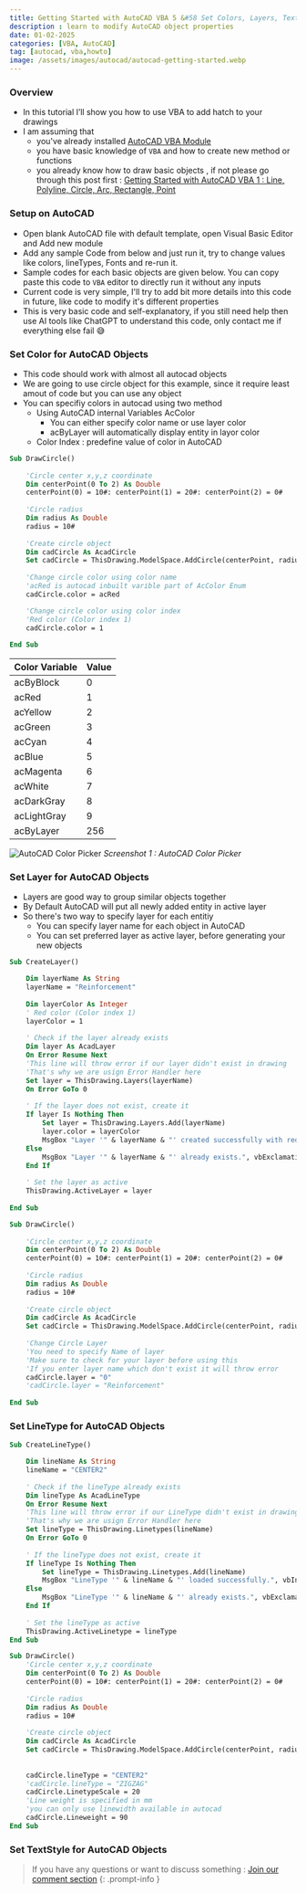 ```yaml
---
title: Getting Started with AutoCAD VBA 5 &#58 Set Colors, Layers, Text Style, LineTypes
description : learn to modify AutoCAD object properties
date: 01-02-2025
categories: [VBA, AutoCAD]
tag: [autocad, vba,howto]
image: /assets/images/autocad/autocad-getting-started.webp
---
```


### Overview
- In this tutorial I’ll show you how to use VBA to add hatch to your drawings
- I am assuming that 
  - you've already installed [AutoCAD VBA Module](https://www.autodesk.com/support/technical/article/caas/tsarticles/ts/3kxk0RyvfWTfSfAIrcmsLQ.html)
  - you have basic knowledge of `VBA` and how to create new method or functions
  - you already know how to draw basic objects , if not please go through this post first : [Getting Started with AutoCAD VBA 1 : Line, Polyline, Circle, Arc, Rectangle, Point](/posts/autocad-vba-getting-started-1/)

### Setup on AutoCAD
- Open blank AutoCAD file with default template, open Visual Basic Editor and Add new module
- Add any sample Code from below and just run it, try to change values like colors, lineTypes, Fonts and re-run it.
- Sample codes for each basic objects are given below. You can copy paste this code to `VBA` editor to directly run it without any inputs
- Current code is very simple, I'll try to add bit more details into this code in future, like code to modify it's different properties
- This is very basic code and self-explanatory, if you still need help then use AI tools like ChatGPT to understand this code, only contact me if everything else fail 😅

### Set Color for AutoCAD Objects
- This code should work with almost all autocad objects
- We are going to use circle object for this example, since it require least amout of code but you can use any object
- You can specifiy colors in autocad using two method
  - Using AutoCAD internal Variables AcColor
    - You can either specify color name or use layer color
    - acByLayer will automatically display entity in layor color
  - Color Index : predefine value of color in AutoCAD 

```vb
Sub DrawCircle()
       
    'Circle center x,y,z coordinate
    Dim centerPoint(0 To 2) As Double
    centerPoint(0) = 10#: centerPoint(1) = 20#: centerPoint(2) = 0#
     
    'Circle radius
    Dim radius As Double
    radius = 10#
     
    'Create circle object
    Dim cadCircle As AcadCircle
    Set cadCircle = ThisDrawing.ModelSpace.AddCircle(centerPoint, radius)
    
    'Change circle color using color name
    'acRed is autocad inbuilt varible part of AcColor Enum
    cadCircle.color = acRed

    'Change circle color using color index
    'Red color (Color index 1)
    cadCircle.color = 1
  
End Sub
```

| Color Variable | Value |
| -------------- | ----- |
| acByBlock      | 0     |
| acRed          | 1     |
| acYellow       | 2     |
| acGreen        | 3     |
| acCyan         | 4     |
| acBlue         | 5     |
| acMagenta      | 6     |
| acWhite        | 7     |
| acDarkGray     | 8     |
| acLightGray    | 9     |
| acByLayer      | 256   |

![AutoCAD Color Picker](/assets/images/autocad/autocad-color-picker.webp)
_Screenshot 1 : AutoCAD Color Picker_

### Set Layer for AutoCAD Objects
- Layers are good way to group similar objects together
- By Default AutoCAD will put all newly added entity in active layer
- So there's two way to specify layer for each entitiy
  - You can specify layer name for each object in AutoCAD
  - You can set preferred layer as active layer, before generating your new objects

```vb
Sub CreateLayer()

    Dim layerName As String
    layerName = "Reinforcement"
    
    Dim layerColor As Integer
    ' Red color (Color index 1)
    layerColor = 1
    
    ' Check if the layer already exists
    Dim layer As AcadLayer
    On Error Resume Next
    'This line will throw error if our layer didn't exist in drawing
    'That's why we are usign Error Handler here
    Set layer = ThisDrawing.Layers(layerName)
    On Error GoTo 0
    
    ' If the layer does not exist, create it
    If layer Is Nothing Then
        Set layer = ThisDrawing.Layers.Add(layerName)
        layer.color = layerColor
        MsgBox "Layer '" & layerName & "' created successfully with red color.", vbInformation
    Else
        MsgBox "Layer '" & layerName & "' already exists.", vbExclamation
    End If
    
    ' Set the layer as active
    ThisDrawing.ActiveLayer = layer
    
End Sub
```
```vb
Sub DrawCircle()
       
    'Circle center x,y,z coordinate
    Dim centerPoint(0 To 2) As Double
    centerPoint(0) = 10#: centerPoint(1) = 20#: centerPoint(2) = 0#
     
    'Circle radius
    Dim radius As Double
    radius = 10#
     
    'Create circle object
    Dim cadCircle As AcadCircle
    Set cadCircle = ThisDrawing.ModelSpace.AddCircle(centerPoint, radius)
    
    'Change Circle Layer
    'You need to specify Name of layer
    'Make sure to check for your layer before using this
    'If you enter layer name which don't exist it will throw error
    cadCircle.layer = "0"
    'cadCircle.layer = "Reinforcement"
    
End Sub
```

### Set LineType for AutoCAD Objects
```vb
Sub CreateLineType()

    Dim lineName As String
    lineName = "CENTER2"
 
    ' Check if the lineType already exists
    Dim lineType As AcadLineType
    On Error Resume Next
    'This line will throw error if our LineType didn't exist in drawing
    'That's why we are usign Error Handler here
    Set lineType = ThisDrawing.Linetypes(lineName)
    On Error GoTo 0
    
    ' If the lineType does not exist, create it
    If lineType Is Nothing Then
        Set lineType = ThisDrawing.Linetypes.Add(lineName)
        MsgBox "LineType '" & lineName & "' loaded successfully.", vbInformation
    Else
        MsgBox "LineType '" & lineName & "' already exists.", vbExclamation
    End If
    
    ' Set the lineType as active
    ThisDrawing.ActiveLinetype = lineType 
End Sub
```
```vb
Sub DrawCircle()
    'Circle center x,y,z coordinate
    Dim centerPoint(0 To 2) As Double
    centerPoint(0) = 10#: centerPoint(1) = 20#: centerPoint(2) = 0#
     
    'Circle radius
    Dim radius As Double
    radius = 10#
     
    'Create circle object
    Dim cadCircle As AcadCircle
    Set cadCircle = ThisDrawing.ModelSpace.AddCircle(centerPoint, radius)
    
    
    cadCircle.lineType = "CENTER2"
    'cadCircle.lineType = "ZIGZAG"
    cadCircle.LinetypeScale = 20
    'Line weight is specified in mm
    'you can only use linewidth available in autocad
    cadCircle.Lineweight = 90
End Sub
```
### Set TextStyle for AutoCAD Objects



> If you have any questions or want to discuss something : [Join our comment section](https://www.reddit.com/r/NodesAutomations/comments/1if1rs3/getting_started_with_autocad_vba_5_set_colors/)
{: .prompt-info }
